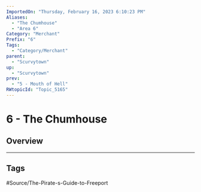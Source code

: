 ```yaml
---
ImportedOn: "Thursday, February 16, 2023 6:10:23 PM"
Aliases:
  - "The Chumhouse"
  - "Area 6"
Category: "Merchant"
Prefix: "6"
Tags:
  - "Category/Merchant"
parent:
  - "Scurvytown"
up:
  - "Scurvytown"
prev:
  - "5 - Mouth of Hell"
RWtopicId: "Topic_5165"
---
```

# 6 - The Chumhouse
## Overview

---
## Tags
#Source/The-Pirate-s-Guide-to-Freeport

